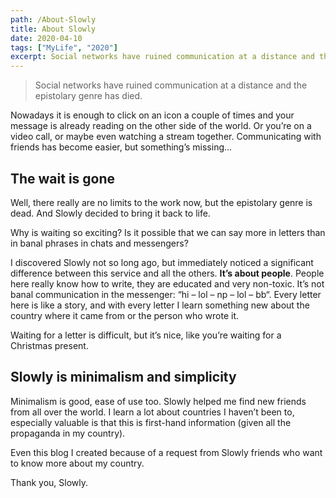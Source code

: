 ```yaml
---
path: /About-Slowly
title: About Slowly
date: 2020-04-10
tags: ["MyLife", "2020"]
excerpt: Social networks have ruined communication at a distance and the epistolary genre has died.
---
```


> Social networks have ruined communication at a distance and the epistolary genre has died.

Nowadays it is enough to click on an icon a couple of times and your message is already reading on the other side of the world. Or you’re on a video call, or maybe even watching a stream together. Communicating with friends has become easier, but something’s missing…

## The wait is gone

Well, there really are no limits to the work now, but the epistolary genre is dead. And Slowly decided to bring it back to life.

Why is waiting so exciting? Is it possible that we can say more in letters than in banal phrases in chats and messengers?

I discovered Slowly not so long ago, but immediately noticed a significant difference between this service and all the others. **It’s about people**. People here really know how to write, they are educated and very non-toxic.
It’s not banal communication in the messenger: “hi – lol – np – lol – bb“. Every letter here is like a story, and with every letter I learn something new about the country where it came from or the person who wrote it.

Waiting for a letter is difficult, but it’s nice, like you’re waiting for a Christmas present.

## Slowly is minimalism and simplicity

Minimalism is good, ease of use too. Slowly helped me find new friends from all over the world. I learn a lot about countries I haven’t been to, especially valuable is that this is first-hand information (given all the propaganda in my country).

Even this blog I created because of a request from Slowly friends who want to know more about my country.

Thank you, Slowly.
